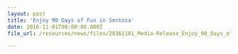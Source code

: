 ```yaml
---
layout: post
title: 'Enjoy 90 Days of Fun in Sentosa'
date: 2016-11-01T00:00:00.000Z
file_url: /resources/news/files/20161101_Media-Release_Enjoy_90_Days_of_Fun_at_Sentosa.pdf

---
```

